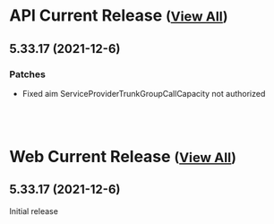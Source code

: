
# API Current Release <small>([View All](/API.md))</small>
## 5.33.17 (2021-12-6)
### Patches 

- Fixed aim ServiceProviderTrunkGroupCallCapacity not authorized

<br><br>
# Web Current Release <small>([View All](/Web.md))</small>
## 5.33.17 (2021-12-6)
Initial release

  